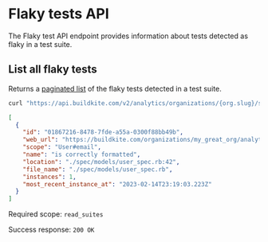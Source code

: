 # Flaky tests API

The Flaky test API endpoint provides information about tests detected as flaky in a test suite.

## List all flaky tests

Returns a [paginated list](<%= paginated_resource_docs_url %>) of the flaky tests detected in a test suite.

```bash
curl "https://api.buildkite.com/v2/analytics/organizations/{org.slug}/suites/{suite.slug}/flaky-tests"
```

```json
[
  {
    "id": "01867216-8478-7fde-a55a-0300f88bb49b",
    "web_url": "https://buildkite.com/organizations/my_great_org/analytics/suites/my_suite_name/tests/01867216-8478-7fde-a55a-0300f88bb49b",
    "scope": "User#email",
    "name": "is correctly formatted",
    "location": "./spec/models/user_spec.rb:42",
    "file_name": "./spec/models/user_spec.rb",
    "instances": 1,
    "most_recent_instance_at": "2023-02-14T23:19:03.223Z"
  }
]
```

Required scope: `read_suites`

Success response: `200 OK`
